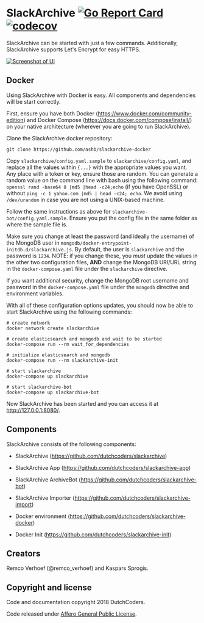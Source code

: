 # SlackArchive [![Go Report Card](https://goreportcard.com/badge/ashb/slackarchive)](https://goreportcard.com/report/ashb/slackarchive) [![codecov](https://codecov.io/gh/ashb/slackarchive/branch/master/graph/badge.svg)](https://codecov.io/gh/ashb/slackarchive)

SlackArchive can be started with just a few commands. Additionally, SlackArchive supports Let's Encrypt for easy HTTPS.

[![Screenshot of UI](slackarchive-screen.png)](https://web.archive.org/web/20171227105316/http://slackarchive.io:80/)

## Docker 

Using SlackArchive with Docker is easy. All components and dependencies will be start correctly.

First, ensure you have both Docker (https://www.docker.com/community-edition) and Docker Compose (https://docs.docker.com/compose/install/) on your native architecture (wherever you are going to run SlackArchive).

Clone the SlackArchive docker repository:
```
git clone https://github.com/ashb/slackarchive-docker
```

Copy `slackarchive/config.yaml.sample` to `slackarchive/config.yaml`, and replace all the values within `{...}` with the appropriate values you want. Any place with a token or key, ensure those are random. You can generate a random value on the command line with bash using the following command: `openssl rand -base64 8 |md5 |head -c24;echo` (if you have OpenSSL) or without `ping -c 1 yahoo.com |md5 | head -c24; echo`. We avoid using `/dev/urandom` in case you are not using a UNIX-based machine.

Follow the same instructions as above for `slackarchive-bot/config.yaml.sample`. Ensure you put the config file in the same folder as where the sample file is.

Make sure you change at least the password (and ideally the username) of the MongoDB user in `mongodb/docker-entrypoint-initdb.d/slackarchive.js`. By default, the user is `slackarchive` and the password is `1234`. NOTE: if you change these, you *must* update the values in the other two configuration files, **AND** change the MongoDB URI/URL string in the `docker-compose.yaml` file under the `slackarchive` directive.

If you want additional security, change the MongoDB root username and password in the `docker-compose.yaml` file under the `mongodb` directive and environment variables.

With all of these configuration options updates, you should now be able to start SlackArchive using the following commands:

```
# create network
docker network create slackarchive

# create elasticsearch and mongodb and wait to be started
docker-compose run --rm wait_for_dependencies

# initialize elasticsearch and mongodb 
docker-compose run --rm slackarchive-init

# start slackarchive
docker-compose up slackarchive

# start slackarchive-bot
docker-compose up slackarchive-bot
```

Now SlackArchive has been started and you can access it at http://127.0.0.1:8080/.

## Components

SlackArchive consists of the following components:

* SlackArchive (https://github.com/dutchcoders/slackarchive)
* SlackArchive App (https://github.com/dutchcoders/slackarchive-app)
* SlackArchive ArchiveBot (https://github.com/dutchcoders/slackarchive-bot)
* SlackArchive Importer (https://github.com/dutchcoders/slackarchive-import)

* Docker environment (https://github.com/dutchcoders/slackarchive-docker)
* Docker Init (https://github.com/dutchcoders/slackarchive-init)

## Creators

Remco Verhoef (@remco_verhoef) and Kaspars Sprogis.

## Copyright and license

Code and documentation copyright 2018 DutchCoders.

Code released under [Affero General Public License](LICENSE).
